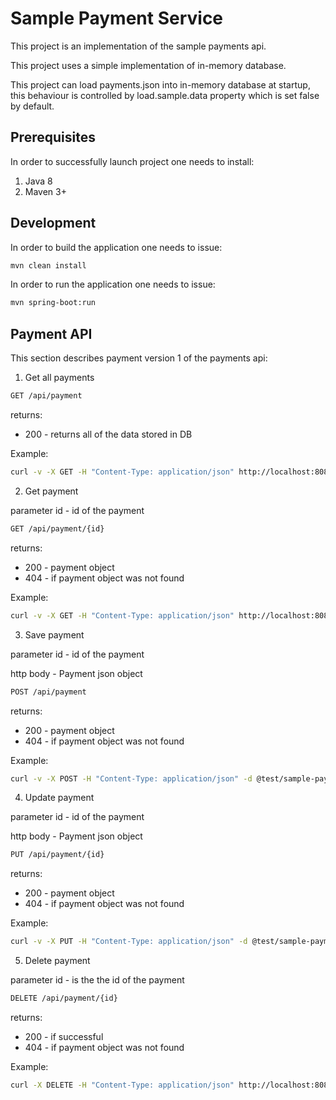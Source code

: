 # Sample Payment Service

This project is an implementation of the sample payments api.

This project uses a simple implementation of in-memory database.

This project can load payments.json into in-memory database at startup, this behaviour is controlled by load.sample.data property which is set false by default.

## Prerequisites

In order to successfully launch project one needs to install:

1. Java 8
2. Maven 3+

## Development

In order to build the application one needs to issue:

```bash
mvn clean install
```

In order to run the application one needs to issue:

```bash
mvn spring-boot:run
```

## Payment API

This section describes payment version 1 of the payments api:

1. Get all payments

```bash
GET /api/payment
```

returns:
 - 200 - returns all of the data stored in DB

Example:

```bash
curl -v -X GET -H "Content-Type: application/json" http://localhost:8080/api/v1/payment
```

2. Get payment

parameter id - id of the payment

```bash
GET /api/payment/{id}
```

returns:
 - 200 - payment object
 - 404 - if payment object was not found

Example:

```bash
curl -v -X GET -H "Content-Type: application/json" http://localhost:8080/api/v1/payment/216d4da9-e59a-4cc6-8df3-3da6e7580b77
```

3. Save payment

parameter id - id of the payment

http body - Payment json object

```bash
POST /api/payment
```

returns:
 - 200 - payment object
 - 404 - if payment object was not found

Example:

```bash
curl -v -X POST -H "Content-Type: application/json" -d @test/sample-payment.json http://localhost:8080/api/v1/payment
```

4. Update payment

parameter id - id of the payment

http body - Payment json object

```bash
PUT /api/payment/{id}
```

returns:
 - 200 - payment object
 - 404 - if payment object was not found

Example:

```bash
curl -v -X PUT -H "Content-Type: application/json" -d @test/sample-payment-modified.json http://localhost:8080/api/v1/payment/sample
```


5. Delete payment

parameter id - is the the id of the payment

```bash
DELETE /api/payment/{id}
```
returns:
 - 200 - if successful
 - 404 - if payment object was not found

Example:

```bash
curl -X DELETE -H "Content-Type: application/json" http://localhost:8080/api/v1/payment/sample
```
